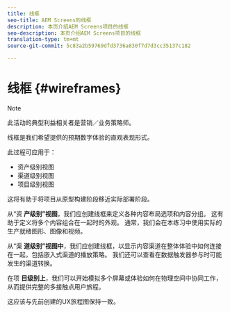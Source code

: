 ```yaml
---
title: 线框
seo-title: AEM Screens的线框
description: 本页介绍AEM Screens项目的线框
seo-description: 本页介绍AEM Screens项目的线框
translation-type: tm+mt
source-git-commit: 5c83a2b59769dfd3736a830f7d7d3cc35137c182

---
```



# 线框 {#wireframes}

>[!NOTE]
>
>此活动的典型利益相关者是营销／业务策略师。

线框是我们希望提供的预期数字体验的直观表现形式。

此过程可应用于：

* 资产级别视图
* 渠道级别视图
* 项目级别视图

这将有助于将项目从原型构建阶段移近实际部署阶段。

从“资 **产级别”视图**，我们应创建线框来定义各种内容布局选项和内容分组。 这有助于定义将多个内容组合在一起时的外观。
通常，我们会在本练习中使用实际的生产就绪图形、图像和视频。

从“渠 **道级别”视图中**，我们应创建线框，以显示内容渠道在整体体验中如何连接在一起，包括嵌入式渠道的播放策略。 我们还可以查看在数据触发器参与时可能发生的渠道转换。

在项 **目级别上**，我们可以开始模拟多个屏幕或体验如何在物理空间中协同工作，从而提供完整的多接触点用户旅程。

这应该与先前创建的UX旅程图保持一致。

